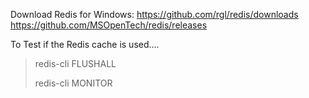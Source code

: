 

Download Redis for Windows:
https://github.com/rgl/redis/downloads
https://github.com/MSOpenTech/redis/releases

To Test if the Redis cache is used....
> redis-cli FLUSHALL
> 
> redis-cli MONITOR
 